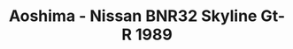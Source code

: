 ---
layout: product
title: "Aoshima - Nissan BNR32 Skyline Gt-R 1989"
price: "TBA" 
desc: "N/A"
img_path: "/assets/img/AO51634.webp"
brand: "N/A"
available: false
special_offer: false
new: false
soon: false
cat: "010000"
subcat: "013700"
subsubcat: "0N/A"
sifra: "AO51634"
popular: false
---
